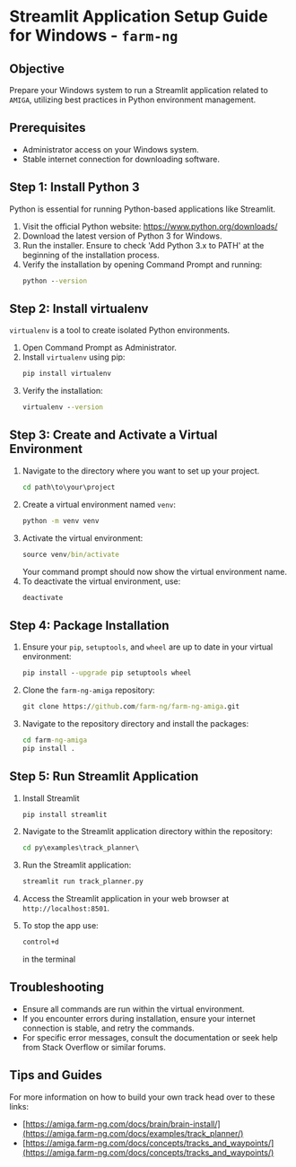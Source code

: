 
# Streamlit Application Setup Guide for Windows - `farm-ng`

## Objective
Prepare your Windows system to run a Streamlit application related to `AMIGA`, utilizing best practices in Python environment management.

## Prerequisites
- Administrator access on your Windows system.
- Stable internet connection for downloading software.

## Step 1: Install Python 3
Python is essential for running Python-based applications like Streamlit.

1. Visit the official Python website: https://www.python.org/downloads/
2. Download the latest version of Python 3 for Windows.
3. Run the installer. Ensure to check 'Add Python 3.x to PATH' at the beginning of the installation process.
4. Verify the installation by opening Command Prompt and running:
   ```cmd
   python --version
   ```

## Step 2: Install virtualenv
`virtualenv` is a tool to create isolated Python environments.

1. Open Command Prompt as Administrator.
2. Install `virtualenv` using pip:
   ```cmd
   pip install virtualenv
   ```
3. Verify the installation:
   ```cmd
   virtualenv --version
   ```

## Step 3: Create and Activate a Virtual Environment
1. Navigate to the directory where you want to set up your project.
   ```cmd
   cd path\to\your\project
   ```
2. Create a virtual environment named `venv`:
   ```cmd
   python -m venv venv
   ```
3. Activate the virtual environment:
   ```cmd
   source venv/bin/activate
   ```
   Your command prompt should now show the virtual environment name.
4. To deactivate the virtual environment, use:
   ```cmd
   deactivate
   ```

## Step 4: Package Installation
1. Ensure your `pip`, `setuptools`, and `wheel` are up to date in your virtual environment:
   ```cmd
   pip install --upgrade pip setuptools wheel
   ```
2. Clone the `farm-ng-amiga` repository:
   ```cmd
   git clone https://github.com/farm-ng/farm-ng-amiga.git
   ```
3. Navigate to the repository directory and install the packages:
   ```cmd
   cd farm-ng-amiga
   pip install .
   ```

## Step 5: Run Streamlit Application
1. Install Streamlit
   ```cmd
   pip install streamlit
   ```
2. Navigate to the Streamlit application directory within the repository:
   ```cmd
   cd py\examples\track_planner\
   ```
3. Run the Streamlit application:
   ```cmd
   streamlit run track_planner.py
   ```
4. Access the Streamlit application in your web browser at `http://localhost:8501`.
   
5. To stop the app use:
   ```cmd
   control+d
   ```
   in the terminal

## Troubleshooting
- Ensure all commands are run within the virtual environment.
- If you encounter errors during installation, ensure your internet connection is stable, and retry the commands.
- For specific error messages, consult the documentation or seek help from Stack Overflow or similar forums.
  
## Tips and Guides
For more information on how to build your own track head over to these links:
   - [https://amiga.farm-ng.com/docs/brain/brain-install/](https://amiga.farm-ng.com/docs/examples/track_planner/) 
   - [https://amiga.farm-ng.com/docs/concepts/tracks_and_waypoints/](https://amiga.farm-ng.com/docs/concepts/tracks_and_waypoints/)


